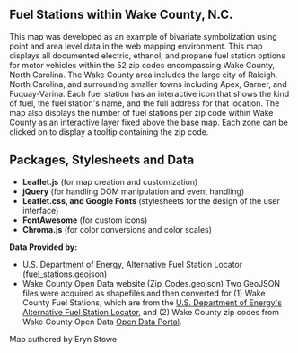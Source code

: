 ## Fuel Stations within Wake County, N.C. 

This map was developed as an example of bivariate symbolization using point and area level data in the web mapping environment. This map displays all documented electric, ethanol, and propane fuel station options for motor vehicles within the 52 zip codes encompassing Wake County, North Carolina. The Wake County area includes the large city of Raleigh, North Carolina, and surrounding smaller towns including Apex, Garner, and Fuquay-Varina. Each fuel station has an interactive icon that shows the kind of fuel, the fuel station's name, and the full address for that location. The map also displays the number of fuel stations per zip code within Wake County as an interactive layer fixed above the base map. Each zone can be clicked on to display a tooltip containing the zip code.

## Packages, Stylesheets and Data 
- **Leaflet.js** (for map creation and customization)
- **jQuery** (for handling DOM manipulation and event handling)
- **Leaflet.css, and Google Fonts** (stylesheets for the design of the user interface)
- **FontAwesome** (for custom icons)
- **Chroma.js** (for color conversions and color scales)

**Data Provided by:**
- U.S. Department of Energy, Alternative Fuel Station Locator (fuel_stations.geojson)
- Wake County Open Data website (Zip_Codes.geojson)
Two GeoJSON files were acquired as shapefiles and then converted for (1) Wake County Fuel Stations, which are from the [U.S. Department of Energy's Alternative Fuel Station Locator](https://afdc.energy.gov/), and (2) Wake County zip codes from Wake County Open Data [Open Data Portal](https://data.wake.gov/).

Map authored by Eryn Stowe
